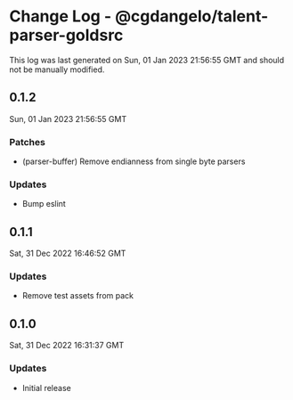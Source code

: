 # Change Log - @cgdangelo/talent-parser-goldsrc

This log was last generated on Sun, 01 Jan 2023 21:56:55 GMT and should not be manually modified.

## 0.1.2
Sun, 01 Jan 2023 21:56:55 GMT

### Patches

- (parser-buffer) Remove endianness from single byte parsers

### Updates

- Bump eslint

## 0.1.1
Sat, 31 Dec 2022 16:46:52 GMT

### Updates

- Remove test assets from pack

## 0.1.0
Sat, 31 Dec 2022 16:31:37 GMT

### Updates

- Initial release

